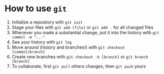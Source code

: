 # How to use `git`

1. Initialize a repository with `git init`
2. Stage your files with `git add [file]` or `git add .` for all changed files
3. Whenever you made a substantial change, put it into the history with `git commit -m "..."`
4. See your history with `git log`
5. Move around (history and branches!) with `git checkout [commit/branch]`
6. Create new branches with `git checkout -b [branch]` or `git branch [branch]`
7. To collaborate, first `git pull` others changes, then `git push` yours